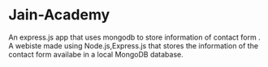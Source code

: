 # Jain-Academy
An express.js app that uses mongodb to store information of contact form .
 A webiste made using Node.js,Express.js that stores the information of the contact form availabe in a local MongoDB database.
